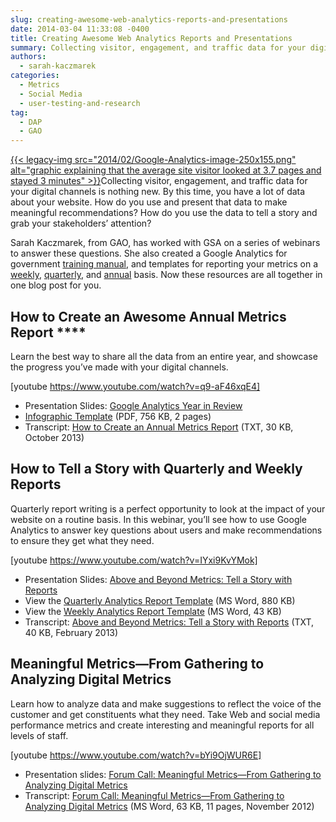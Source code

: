 ```yaml
---
slug: creating-awesome-web-analytics-reports-and-presentations
date: 2014-03-04 11:33:08 -0400
title: Creating Awesome Web Analytics Reports and Presentations
summary: Collecting visitor, engagement, and traffic data for your digital channels is nothing new. By this time, you have a lot of data about your website. How do you use and present that data to make meaningful recommendations?
authors:
  - sarah-kaczmarek
categories:
  - Metrics
  - Social Media
  - user-testing-and-research
tag:
  - DAP
  - GAO
---
```


[{{< legacy-img src="2014/02/Google-Analytics-image-250x155.png" alt="graphic explaining that the average site visitor looked at 3.7 pages and stayed 3 minutes" >}}](https://s3.amazonaws.com/sitesusa/wp-content/uploads/sites/212/2014/02/Google-Analytics-image.png)Collecting visitor, engagement, and traffic data for your digital channels is nothing new. By this time, you have a lot of data about your website. How do you use and present that data to make meaningful recommendations? How do you use the data to tell a story and grab your stakeholders’ attention?

Sarah Kaczmarek, from GAO, has worked with GSA on a series of webinars to answer these questions. She also created a Google Analytics for government [training manual](https://s3.amazonaws.com/sitesusa/wp-content/uploads/sites/212/2014/05/2ND_EDITION__GOOGLE_ANALYTICS_FOR_GOVERNMENT_TRAINING_MANUAL-4.pdf), and templates for reporting your metrics on a [weekly](https://s3.amazonaws.com/sitesusa/wp-content/uploads/sites/212/2014/03/google-analytics-sample-weekly-report.docx), [quarterly](https://s3.amazonaws.com/sitesusa/wp-content/uploads/sites/212/2014/03/google-analytics-sample-quarterly-report.docx), and [annual](https://s3.amazonaws.com/sitesusa/wp-content/uploads/sites/212/2014/03/google-analytics-template.pdf) basis. Now these resources are all together in one blog post for you.

## How to Create an Awesome Annual Metrics Report ****

Learn the best way to share all the data from an entire year, and showcase the progress you’ve made with your digital channels.

[youtube https://www.youtube.com/watch?v=q9-aF46xqE4]
  
[
  ](http://www.youtube.com/watch?v=q9-aF46xqE4) 

  * Presentation Slides: [Google Analytics Year in Review](http://prezi.com/wy2flvzotlos/google-analytics-year-in-review-for-gsa/?utm_campaign=share&utm_medium=copy)
  * [Infographic Template](https://s3.amazonaws.com/sitesusa/wp-content/uploads/sites/212/2014/03/google-analytics-template.pdf) (PDF, 756 KB, 2 pages)
  * Transcript: [How to Create an Annual Metrics Report](https://s3.amazonaws.com/sitesusa/wp-content/uploads/sites/212/2014/03/how-to-create-an-annual-report-transcript.docx) (TXT, 30 KB, October 2013)

## **How to Tell a Story with Quarterly and Weekly Reports** 

Quarterly report writing is a perfect opportunity to look at the impact of your website on a routine basis. In this webinar, you’ll see how to use Google Analytics to answer key questions about users and make recommendations to ensure they get what they need.

[youtube https://www.youtube.com/watch?v=IYxi9KvYMok]
  
[
  ](http://www.youtube.com/watch?v=IYxi9KvYMok) 

  * Presentation Slides: [Above and Beyond Metrics: Tell a Story with Reports](http://prezi.com/gn9m4ens8fua/above-beyond-metrics-tell-a-story-with-reports)
  * View the [Quarterly Analytics Report Template](https://s3.amazonaws.com/sitesusa/wp-content/uploads/sites/212/2014/03/google-analytics-sample-quarterly-report.docx) (MS Word, 880 KB)
  * View the [Weekly Analytics Report Template](https://s3.amazonaws.com/sitesusa/wp-content/uploads/sites/212/2014/03/google-analytics-sample-weekly-report.docx) (MS Word, 43 KB)
  * Transcript: [Above and Beyond Metrics: Tell a Story with Reports](https://s3.amazonaws.com/sitesusa/wp-content/uploads/sites/212/2014/03/beyond-metrics-transcript.docx) (TXT, 40 KB, February 2013)

## Meaningful Metrics—From Gathering to Analyzing Digital Metrics

Learn how to analyze data and make suggestions to reflect the voice of the customer and get constituents what they need. Take Web and social media performance metrics and create interesting and meaningful reports for all levels of staff.

[youtube https://www.youtube.com/watch?v=bYi9OjWUR6E]
  
[
  ](http://www.youtube.com/watch?v=bYi9OjWUR6E) 

  * Presentation slides: [Forum Call: Meaningful Metrics—From Gathering to Analyzing Digital Metrics](http://prezi.com/xpbsiej32l1s/metrics-progress/)
  * Transcript: [Forum Call: Meaningful Metrics—From Gathering to Analyzing Digital Metrics](https://s3.amazonaws.com/sitesusa/wp-content/uploads/sites/212/2014/03/forum-call-meaningful-metrics-transcript.docx) (MS Word, 63 KB, 11 pages, November 2012)
